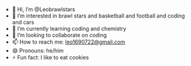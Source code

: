 - 👋 Hi, I’m @Leobrawlstars
- 👀 I’m interested in brawl stars and basketball and football and coding and cars
- 🌱 I’m currently learning coding and chemistry
- 💞️ I’m looking to collaborate on coding
- 📫 How to reach me: leo1690722@gmail.com
- 😄 Pronouns: he/him
- ⚡ Fun fact: I like to eat cookies

<!---
Leobrawlstars/Leobrawlstars is a ✨ special ✨ repository because its `README.md` (this file) appears on your GitHub profile.
You can click the Preview link to take a look at your changes.
--->
